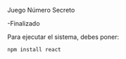 <h>Juego Número Secreto</h1>

-Finalizado

Para ejecutar el sistema, debes poner:

```npm install react```
